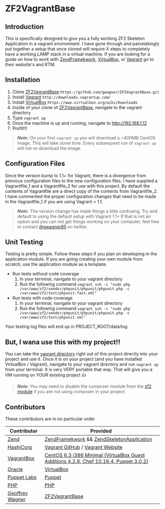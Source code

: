 ZF2VagrantBase
=======================

Introduction
------------

This is specifically designed to give you a fully working ZF2 Skeleton Application in a vagrant environment. I have gone through and painstakingly put together a setup that once cloned will require X steps to completely have a working LAMP stack in a virtual machine. If you are looking for a guide on how to work with [ZendFramekwork](https://github.com/zendframework/zf2), [VirtualBox](https://www.virtualbox.org/), or [Vagrant](http://downloads.vagrantup.com/) go to their website's and RTM.

Installation
------------

1. Clone [ZF2VagrantBase](https://github.com/gwagner/ZF2VagrantBase) `https://github.com/gwagner/ZF2VagrantBase.git`
1. Install [Vagrant](http://downloads.vagrantup.com/) `http://downloads.vagrantup.com/`
1. Install [VirtualBox](https://www.virtualbox.org/wiki/Downloads) `https://www.virtualbox.org/wiki/Downloads`
1. Inside of your clone of [ZF2VagrantBase](https://github.com/gwagner/ZF2VagrantBase), navigate to the vagrant directory
1. Type `vagrant up`
1. Once the machine is up and running, navigate to http://192.168.1.12
1. Profit!!!

> ***Note:*** On your first `vagrant up` you will download a ~400MB CentOS image.  This will take some time.  Every subsequent run of `vagrant up` will not re-download the image.

Configuration Files
------------

Since the version bump to 1.1+ for Vagrant, there is a divergence from previous configuration files to the new configuration files.  I have supplied a Vagrantfile\_1 and a Vagrantfile\_2 for use with this project.  By default the contents of Vagrantfile are a direct copy of the contents from Vagrantfile\_2.  I have commented the proper configuration changes that need to be made in the Vagrantfile\_1 if you are using Vagrant < 1.1.

> ***Note:*** The version change has made things a little confusing.  Try and default to using the default setup with Vagrant 1.1+  If that is not an option and you can not get things working on your computer, feel free to contact [@gwagner85](https://twitter.com/gwagner85) on twitter.

Unit Testing
------------

Testing is pretty simple.  Follow these steps if you plan on developing in the application module.  If you are going creating your own module from scratch, use the application module as a template.

* Run tests without code coverage
    1. In your terminal, navigate to your vagrant directory
    1. Run the following command `vagrant ssh -c "sudo php /var/www/zf2/vendor/phpunit/phpunit/phpunit.php -c /var/www/zf2/test/phpunit-fast.xml"`
* Run tests with code coverage
    1. In your terminal, navigate to your vagrant directory
    1. Run the following command `vagrant ssh -c "sudo php /var/www/zf2/vendor/phpunit/phpunit/phpunit.php -c /var/www/zf2/test/phpunit.xml"`

Your testing log files will end up in PROJECT_ROOT/data/log

But, I wana use this with my project!!
------------

You can take the [vagrant directory](https://github.com/gwagner/ZF2VagrantBase/tree/master/vagrant) right out of this project directly into your project and use it.  Once it is on your project (and you have installed VirtualBox / Vagrant), navigate to your vagrant directory and run `vagrant up` from your terminal.  It is very VERY portable that way.  That will give you a VM running on YOUR existing project :thumbsup:

> ***Note:*** You may need to disable the composer module from the [zf2 module](https://github.com/gwagner/ZF2VagrantBase/blob/master/vagrant/modules/zf2/manifests/init.pp) if you are not using composer in your project

Contributors
------------
These contributors are in no particular order


| Contributor  | Provided  |
|---------------|----------------|
| [Zend](http://www.zend.com/en/)    |   [ZendFramekwork](https://github.com/zendframework/zf2) && [ZendSkeletonApplication](https://github.com/zendframework/ZendSkeletonApplication)   |
| [HashiCorp](http://www.hashicorp.com/)    |   [Vagrant GitHub](https://github.com/mitchellh/vagrant) / [Vagrant Website](http://www.vagrantup.com/) |
| [VagrantBox](http://www.vagrantbox.es/) | [CentOS 6.3 i386 Minimal (VirtualBox Guest Additions 4.2.6, Chef 10.16.4, Puppet 3.0.2)](http://developer.nrel.gov/downloads/vagrant-boxes/CentOS-6.3-i386-v20130101.box)
| [Oracle](http://www.oracle.com/index.html) | [VirtualBox](https://www.virtualbox.org/) |
| [Puppet Labs](https://puppetlabs.com/) | [Puppet](http://info.puppetlabs.com/download-pe.html) |
| [PHP](http://php.net/) | [PHP](http://php.net/) |
| [Geoffrey Wagner](https://twitter.com/gwagner85) | [ZF2VagrantBase](https://github.com/gwagner/ZF2VagrantBase) |
